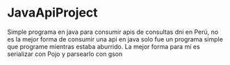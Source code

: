 # JavaApiProject 
Simple programa en java para consumir apis de consultas dni en Perú, no es la mejor forma de consumir una api en java solo fue un programa simple que programe mientras estaba aburrido.
La mejor forma para mí es serializar con Pojo y parsearlo con gson
